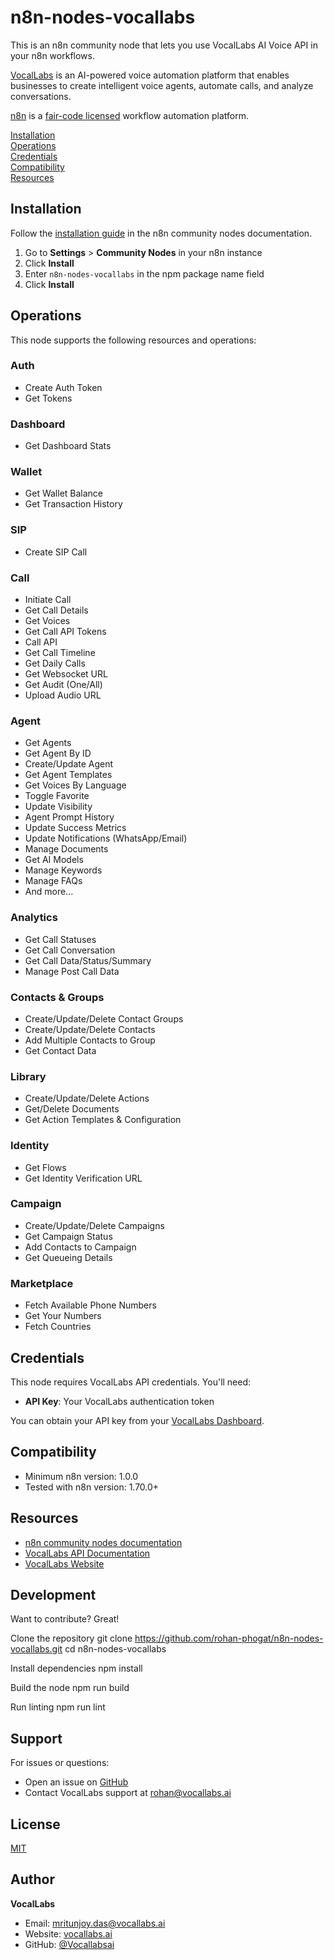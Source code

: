 # n8n-nodes-vocallabs

This is an n8n community node that lets you use VocalLabs AI Voice API in your n8n workflows.

[VocalLabs](https://vocallabs.ai) is an AI-powered voice automation platform that enables businesses to create intelligent voice agents, automate calls, and analyze conversations.

[n8n](https://n8n.io/) is a [fair-code licensed](https://docs.n8n.io/reference/license/) workflow automation platform.

[Installation](#installation)  
[Operations](#operations)  
[Credentials](#credentials)  
[Compatibility](#compatibility)  
[Resources](#resources)  

## Installation

Follow the [installation guide](https://docs.n8n.io/integrations/community-nodes/installation/) in the n8n community nodes documentation.

1. Go to **Settings** > **Community Nodes** in your n8n instance
2. Click **Install** 
3. Enter `n8n-nodes-vocallabs` in the npm package name field
4. Click **Install**

## Operations

This node supports the following resources and operations:

### Auth
- Create Auth Token
- Get Tokens

### Dashboard
- Get Dashboard Stats

### Wallet
- Get Wallet Balance
- Get Transaction History

### SIP
- Create SIP Call

### Call
- Initiate Call
- Get Call Details
- Get Voices
- Get Call API Tokens
- Call API
- Get Call Timeline
- Get Daily Calls
- Get Websocket URL
- Get Audit (One/All)
- Upload Audio URL

### Agent
- Get Agents
- Get Agent By ID
- Create/Update Agent
- Get Agent Templates
- Get Voices By Language
- Toggle Favorite
- Update Visibility
- Agent Prompt History
- Update Success Metrics
- Update Notifications (WhatsApp/Email)
- Manage Documents
- Get AI Models
- Manage Keywords
- Manage FAQs
- And more...

### Analytics
- Get Call Statuses
- Get Call Conversation
- Get Call Data/Status/Summary
- Manage Post Call Data

### Contacts & Groups
- Create/Update/Delete Contact Groups
- Create/Update/Delete Contacts
- Add Multiple Contacts to Group
- Get Contact Data

### Library
- Create/Update/Delete Actions
- Get/Delete Documents
- Get Action Templates & Configuration

### Identity
- Get Flows
- Get Identity Verification URL

### Campaign
- Create/Update/Delete Campaigns
- Get Campaign Status
- Add Contacts to Campaign
- Get Queueing Details

### Marketplace
- Fetch Available Phone Numbers
- Get Your Numbers
- Fetch Countries

## Credentials

This node requires VocalLabs API credentials. You'll need:

- **API Key**: Your VocalLabs authentication token

You can obtain your API key from your [VocalLabs Dashboard](https://vocallabs.ai/dashboard).

## Compatibility

- Minimum n8n version: 1.0.0
- Tested with n8n version: 1.70.0+

## Resources

* [n8n community nodes documentation](https://docs.n8n.io/integrations/community-nodes/)
* [VocalLabs API Documentation](https://docs.vocallabs.ai)
* [VocalLabs Website](https://vocallabs.ai)

## Development

Want to contribute? Great!

Clone the repository
git clone https://github.com/rohan-phogat/n8n-nodes-vocallabs.git
cd n8n-nodes-vocallabs

Install dependencies
npm install

Build the node
npm run build

Run linting
npm run lint


## Support

For issues or questions:
- Open an issue on [GitHub](https://github.com/rohan-phogat/n8n-nodes-vocallabs/issues)
- Contact VocalLabs support at [rohan@vocallabs.ai](mailto:rohan@vocallabs.ai)

## License

[MIT](LICENSE.md)

## Author

**VocalLabs**
- Email: mritunjoy.das@vocallabs.ai
- Website: [vocallabs.ai](https://vocallabs.ai)
- GitHub: [@Vocallabsai](https://github.com/Vocallabsai)